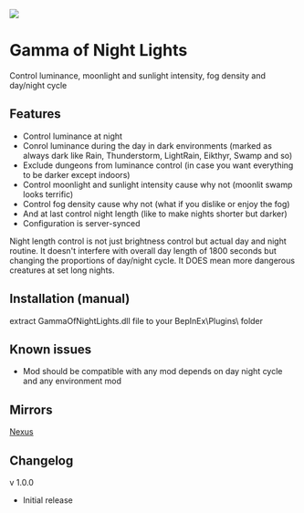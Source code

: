 ![](https://staticdelivery.nexusmods.com/mods/3667/images/headers/2526_1694896097.jpg)

# Gamma of Night Lights
Control luminance, moonlight and sunlight intensity, fog density and day/night cycle

## Features
* Control luminance at night
* Conrol luminance during the day in dark environments (marked as always dark like Rain, Thunderstorm, LightRain, Eikthyr, Swamp and so)
* Exclude dungeons from luminance control (in case you want everything to be darker except indoors)
* Control moonlight and sunlight intensity cause why not (moonlit swamp looks terrific)
* Control fog density cause why not (what if you dislike or enjoy the fog)
* And at last control night length (like to make nights shorter but darker)
* Configuration is server-synced

Night length control is not just brightness control but actual day and night routine. It doesn't interfere with overall day length of 1800 seconds but changing the proportions of day/night cycle. It DOES mean more dangerous creatures at set long nights.

## Installation (manual)
extract GammaOfNightLights.dll file to your BepInEx\Plugins\ folder

## Known issues
* Mod should be compatible with any mod depends on day night cycle and any environment mod

## Mirrors
[Nexus](https://www.nexusmods.com/valheim/mods/2526)

## Changelog

v 1.0.0
* Initial release